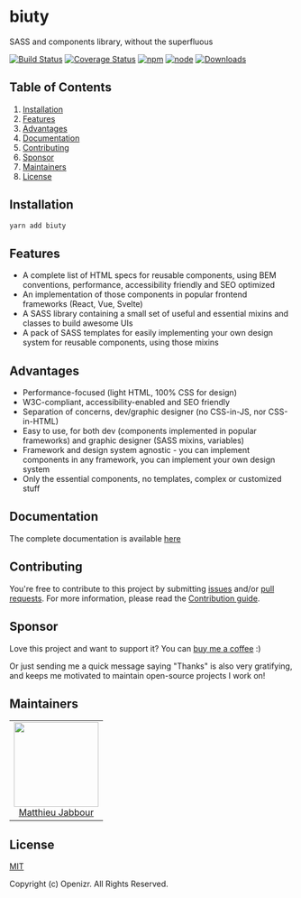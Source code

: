 # biuty

SASS and components library, without the superfluous

[![Build Status](https://travis-ci.org/openizr/biuty.svg?branch=master)](https://travis-ci.org/openizr/biuty)
[![Coverage Status](https://coveralls.io/repos/github/openizr/biuty/badge.svg)](https://coveralls.io/github/openizr/biuty)
[![npm](https://img.shields.io/npm/v/biuty.svg)](https://www.npmjs.com/package/biuty)
[![node](https://img.shields.io/node/v/biuty.svg)](https://nodejs.org)
[![Downloads](https://img.shields.io/npm/dm/biuty.svg)](https://www.npmjs.com/package/biuty)


## Table of Contents

1. [Installation](#Installation)
2. [Features](#Features)
3. [Advantages](#Advantages)
4. [Documentation](#Documentation)
5. [Contributing](#Contributing)
6. [Sponsor](#Sponsor)
7. [Maintainers](#Maintainers)
8. [License](#License)


## Installation

```bash
yarn add biuty
```


## Features

- A complete list of HTML specs for reusable components, using BEM conventions, performance, accessibility friendly and SEO optimized
- An implementation of those components in popular frontend frameworks (React, Vue, Svelte)
- A SASS library containing a small set of useful and essential mixins and classes to build awesome UIs
- A pack of SASS templates for easily implementing your own design system for reusable components, using those mixins


## Advantages
- Performance-focused (light HTML, 100% CSS for design)
- W3C-compliant, accessibility-enabled and SEO friendly
- Separation of concerns, dev/graphic designer (no CSS-in-JS, nor CSS-in-HTML)
- Easy to use, for both dev (components implemented in popular frameworks) and graphic designer (SASS mixins, variables)
- Framework and design system agnostic - you can implement components in any framework, you can implement your own design system
- Only the essential components, no templates, complex or customized stuff


## Documentation

The complete documentation is available [here](https://matthieu-jabbour.gitbook.io/biuty/)


## Contributing

You're free to contribute to this project by submitting [issues](https://github.com/openizr/biuty/issues) and/or [pull requests](https://github.com/biuty/biuty/pulls). For more information, please read the [Contribution guide](https://github.com/openizr/biuty/blob/master/CONTRIBUTING.md).


## Sponsor

Love this project and want to support it? You can [buy me a coffee](https://www.buymeacoffee.com/matthieujabbour) :)

Or just sending me a quick message saying "Thanks" is also very gratifying, and keeps me motivated to maintain open-source projects I work on!


## Maintainers

<table>
  <tbody>
    <tr>
      <td align="center">
        <img width="150" height="150" src="https://avatars.githubusercontent.com/u/29428247?v=4&s=150">
        </br>
        <a href="https://github.com/matthieujabbour">Matthieu Jabbour</a>
      </td>
    </tr>
  <tbody>
</table>


## License

[MIT](http://opensource.org/licenses/MIT)

Copyright (c) Openizr. All Rights Reserved.
